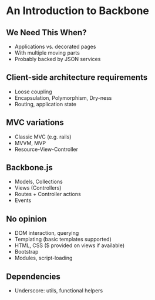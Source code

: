 An Introduction to Backbone
===========================

We Need This When?
-------------

* Applications vs. decorated pages
* With multiple moving parts
* Probably backed by JSON services


Client-side architecture requirements
-------------------------------------

* Loose coupling
* Encapsulation, Polymorphism, Dry-ness
* Routing, application state

MVC variations
--------------

* Classic MVC (e.g. rails)
* MVVM, MVP
* Resource-View-Controller

Backbone.js
-----------

* Models, Collections
* Views (Controllers)
* Routes + Controller actions
* Events

No opinion
----------

* DOM interaction, querying
* Templating (basic templates supported)
* HTML, CSS ($ provided on views if available)
* Bootstrap
* Modules, script-loading

Dependencies
------------

* Underscore: utils, functional helpers

